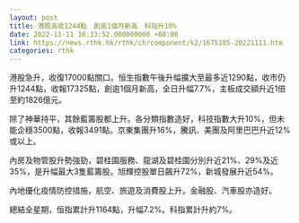```yaml
---
layout: post
title: 港股高收1244點　創逾1個月新高　科指升10%
date: 2022-11-11 16:33:52.000000000 +08:00
link: https://news.rthk.hk/rthk/ch/component/k2/1675185-20221111.htm
categories: rthk
---
```


港股急升，收復17000點關口。恒生指數午後升幅擴大至最多近1290點，收市仍升1244點，收報17325點，創逾1個月新高，全日升幅7.7%，主板成交額升近1倍至約1826億元。

除了神華持平，其餘藍籌股都上升。各分類指數造好，科技指數大升10%，但未能企穩3500點，收報3491點。京東集團升16%，騰訊、美團及阿里巴巴升近12%或以上。

內房及物管股升勢強勁，碧桂園服務、龍湖及碧桂園分別升近21%、29%及近35%，是升幅最大3隻藍籌股。旭輝控股單日飆升72%，新城發展升近54%。

內地優化疫情防控措施，航空、旅遊及消費股上升。金融股、汽車股亦造好。

總結全星期，恒指累計升1164點，升幅7.2%。科指累計升約7%。
